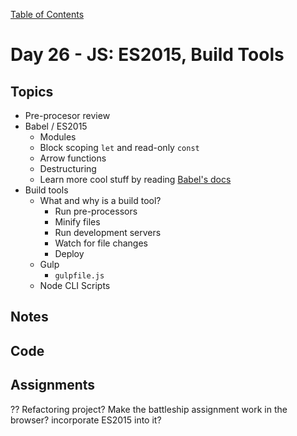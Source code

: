 [Table of Contents](/README.md)

# Day 26 - JS: ES2015, Build Tools

## Topics
* Pre-procesor review
* Babel / ES2015
  * Modules
  * Block scoping `let` and read-only `const`
  * Arrow functions
  * Destructuring
  * Learn more cool stuff by reading [Babel's docs](https://babeljs.io/docs/learn-es2015/)
* Build tools
  * What and why is a build tool?
    * Run pre-processors
    * Minify files
    * Run development servers
    * Watch for file changes
    * Deploy
  * Gulp
    * `gulpfile.js`
  * Node CLI Scripts

## Notes
<!-- More detailed notes from class, including whiteboard photos etc -->

## Code
<!-- Make sure to update the XX in the folder name if you uncomment this block-->
<!-- [Code we wrote in class today](https://github.com/TIY-Austin-Front-End-Engineering/Curriculum/tree/master/notes/day-26/code) -->

## Assignments
?? Refactoring project? Make the battleship assignment work in the browser? incorporate ES2015 into it?
